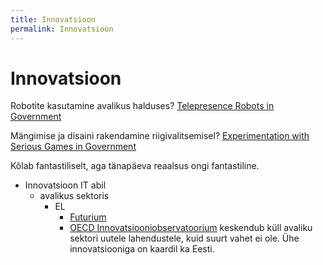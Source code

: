 ```yaml
---
title: Innovatsioon
permalink: Innovatsioon
---
```


# Innovatsioon

Robotite kasutamine avalikus halduses? [Telepresence Robots in Government](https://www.oecd.org/governance/observatory-public-sector-innovation/innovations/page/telepresencerobotsingovernment.htm)

Mängimise ja disaini rakendamine riigivalitsemisel? [Experimentation with Serious Games in Government](https://www.oecd.org/governance/observatory-public-sector-innovation/innovations/page/experimentationwithseriousgamesingovernment-impactforesightgame.htm)

Kõlab fantastiliselt, aga tänapäeva reaalsus ongi fantastiline.

- Innovatsioon IT abil
  - avalikus sektoris
    - EL
      - [Futurium](https://ec.europa.eu/futurium/en/egovernment4EU)
      - [OECD Innovatsiooniobservatoorium](https://www.oecd.org/governance/observatory-public-sector-innovation/home/) keskendub küll avaliku sektori uutele lahendustele, kuid suurt vahet ei ole. Ühe innovatsiooniga on kaardil ka Eesti.
